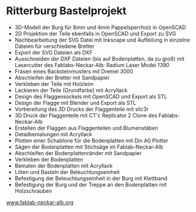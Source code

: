 # Ritterburg Bastelprojekt

- 3D-Modell der Burg für 8mm und 4mm Pappelsperrholz in OpenSCAD
- 2D Projektion der Teile ebenfalls in OpenSCAD und Export zu SVG
- Nachbearbeitung der SVG Datei mit Inkscape und Aufteilung in einzelne Dateien für verschiedene Bretter
- Export der SVG Dateien als DXF
- Ausschneiden der DXF Dateien (bis auf Bodenplatten, da zu groß) mit Lasercutter des Fablabs-Neckar-Alb: Radium Laser Model 1390
- Fräsen eines Backsteinmusters mit Dremel 3000
- Abschleifen der Bretter mit Sandpapier
- Verkleben der Teile mit Holzleim
- Lackieren der Teile (Grundfarbe) mit Acryllack
- Design des Flaggensockels mit OpenSCAD und Export als STL
- Design der Flagge mit Blender und Export als STL
- Vorbereitung des 3D Drucks der Flaggenteile mit slic3r
- 3D Druck der Flaggenteile mit CT'c Replicator 2 Clone des Fablabs-Neckar-Alb
- Erstellen der Flaggen aus Flaggenteilen und Blumenstäben
- Detailbemalungen mit Acryllack
- Plotten einer Schablone für die Bodenplatten mit Din A0 Plotter
- Sägen der Bodenplatten mit Stichsäge im Fablab-Neckar-Alb
- Abschleifen der Bodenplattenränder mit Sandpapier
- Verkleben der Bodenplatten
- Bemalen der Bodenplatten mit Acryllack
- Löten und Basteln der Beleuchtungseinheit
- Befestigung der Beleuchtungseinheit in der Burg mit Klettband
- Befestigung der Burg und der Treppe an den Bodenplatten mit Holzschrauben

www.fablab-neckar-alb.org
